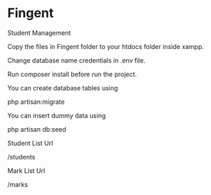 # Fingent
Student Management

Copy the files in Fingent folder to your htdocs folder inside xampp.

Change database name credentials in .env file.

Run composer install before run the project.


You can create database tables using

php artisan:migrate

You can insert dummy data using

php artisan db:seed


Student List Url

/students

Mark List Url

/marks
